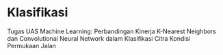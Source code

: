 # Klasifikasi
Tugas UAS Machine Learning: Perbandingan Kinerja K-Nearest Neighbors dan Convolutional Neural Network dalam Klasifikasi Citra Kondisi Permukaan Jalan
